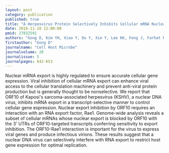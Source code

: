 ```yaml
---
layout: post
category: publication
published: true
title: "A Herpesvirus Protein Selectively Inhibits Cellular mRNA Nuclear Export."
date: 2016-11-10 12:00:00
pmid: 27832591
authors: "Gong D, Kim YH, Xiao Y, Du Y, Xie Y, Lee KK, Feng J, Farhat N, Zhao D, Shu S, Dai X, Chanda SK, Rana TM, Krogan NJ, Sun R, Wu TT"
firstauthor: "Gong D"
journalname: "Cell Host Microbe"
journalvolume: 20
journalissue: 5
journalpages: 642-653
---
```


Nuclear mRNA export is highly regulated to ensure accurate cellular gene expression. Viral inhibition of cellular mRNA export can enhance viral access to the cellular translation machinery and prevent anti-viral protein production but is generally thought to be nonselective. We report that ORF10 of Kaposi's sarcoma-associated herpesvirus (KSHV), a nuclear DNA virus, inhibits mRNA export in a transcript-selective manner to control cellular gene expression. Nuclear export inhibition by ORF10 requires an interaction with an RNA export factor, Rae1. Genome-wide analysis reveals a subset of cellular mRNAs whose nuclear export is blocked by ORF10 with the 3' UTRs of ORF10-targeted transcripts conferring sensitivity to export inhibition. The ORF10-Rae1 interaction is important for the virus to express viral genes and produce infectious virions. These results suggest that a nuclear DNA virus can selectively interfere with RNA export to restrict host gene expression for optimal replication.

